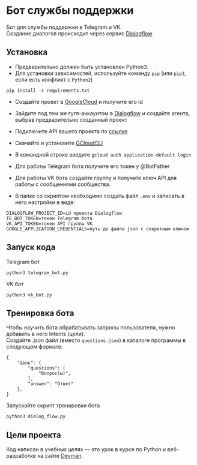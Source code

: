 # Бот службы поддержки

Бот для службы поддержки в Telegram и VK.<br>
Создание диалогов происходит через сервис [Dialogflow](https://dialogflow.cloud.google.com/)


## Установка
- Предварительно должен быть установлен Python3.
- Для установки зависимостей, используйте команду `pip` (или `pip3`, если 
есть конфликт с `Python2`)

```
pip install -r requirements.txt
```

- Создайте проект в [GoogleCloud](https://console.cloud.google.com/projectselector2/home/dashboard?_ga=2.102882952.945628098.1664273348-1333030587.1663324445) и получите его id
- Зайдите под тем же гугл-аккаунтом в [Dialogflow](https://dialogflow.cloud.google.com/) и создайте агента, выбрав предварительно созданный проект
- Подключите API вашего проекта по [ссылке](https://console.cloud.google.com/flows/enableapi?apiid=dialogflow.googleapis.com&_ga=2.235976969.945628098.1664273348-1333030587.1663324445)
- Скачайте и установите [GCloudCLI](https://dl.google.com/dl/cloudsdk/channels/rapid/GoogleCloudSDKInstaller.exe)
- В командной строке введите `gcloud auth application-default login`
- Для работы Telegram бота получите его токен у @BotFather
- Для работы VK бота создайте группу и получите ключ API для работы с сообщениями сообщества.


- В папке со скриптом необходимо создать файл `.env` и записать в него настройки в виде:
```
DIALOGFLOW_PROJECT_ID=id проекта Dialogflow
TG_BOT_TOKEN=токен Telegram бота
VK_API_TOKEN=токен API группы VK
GOOGLE_APPLICATION_CREDENTIALS=путь до файла json с секретным ключом
```
 

## Запуск кода

Telegram бот
    
```
python3 telegram_bot.py 
``` 


VK бот
    
```
python3 vk_bot.py 
``` 


## Тренировка бота
Чтобы научить бота обрабатывать запросы пользователя, нужно добавить в него Intents (цели).<br>
Создайте .json файл (вместо `questions.json`) в каталоге программы в следующем формате:

```
{
    "Цель": {
        "questions": [
            "Вопрос(ы)", 
        ],
        "answer": "Ответ"
    },
}

```

Запускайте скрипт тренировки бота
```
python3 dialog_flow.py
``` 
## Цели проекта

Код написан в учебных целях — это урок в курсе по Python и веб-разработке на сайте [Devman](https://dvmn.org).